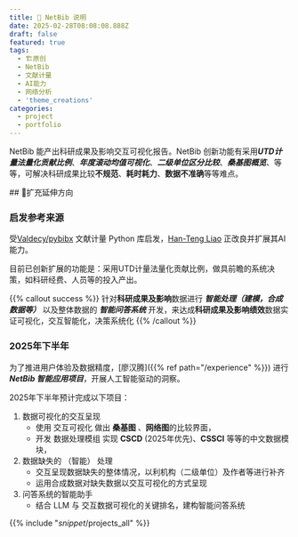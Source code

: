 ```yaml
---
title: 🧰 NetBib 说明
date: 2025-02-28T08:08:08.888Z
draft: false
featured: true
tags:
  - 🏗原创
  - NetBib
  - 文献计量
  - AI能力
  - 网络分析
  - 'theme_creations'
categories:
  - project
  - portfolio
---
```


NetBib 能产出科研成果及影响交互可视化报告。NetBib 创新功能有采用***UTD计量法量化贡献比例***、***年度滚动均值可视化***、***二级单位区分比较***、***桑基图概览***、等等，可解决科研成果比较**不规范**、**耗时耗力**、**数据不准确**等等难点。

<!--more-->

​## 🚧扩充延伸方向

### 启发参考来源

受[Valdecy/pybibx](https://github.com/Valdecy/pybibx) 文献计量 Python 库启发，[Han-Teng Liao](/experience) 正改良并扩展其AI能力。

目前已创新扩展的功能是：采用UTD计量法量化贡献比例，做具前瞻的系统决策，如科研经费、人员等的投入产出。

{{% callout success %}}
针对**科研成果及影响**数据进行 ***智能处理（建模，合成数据等）*** 以及整体数据的 ***智能问答系统*** 开发，来达成**科研成果及影响绩效**数据实证可视化，交互智能化，决策系统化
{{% /callout %}}

### 2025年下半年

为了推进用户体验及数据精度，[廖汉腾]({{% ref path="/experience" %}}) 进行 ***NetBib 智能应用项目***，开展人工智能驱动的洞察。

2025年下半年预计完成以下项目：

1. 数据可视化的交互呈现
    * 使用 交互可视化 做出 **桑基图** 、**网络图**的比较界面，
    * 开发 数据处理模组 实现 **CSCD** (2025年优先)、**CSSCI** 等等的中文数据模块，
2. 数据缺失的 （智能） 处理
    * 交互呈现数据缺失的整体情况，以利机构（二级单位）及作者等进行补齐
    * 运用合成数据对缺失数据以交互可视化的方式呈现
3. 问答系统的智能助手
    * 结合 LLM 与 交互数据可视化的关键排名，建构智能问答系统

<!-- [## Include Markdown file | Hugo Blox Docs](https://docs.hugoblox.com/reference/markdown/#include-markdown-file)  
{{% include "_snippet_/projects_all" %}}
-->

{{% include "_snippet_/projects_all" %}}
